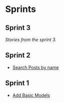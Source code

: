 # Sprints

## Sprint 3
*Stories from the sprint 3.*

## Sprint 2
- [Search Posts by name](/docs/sprints/post/post-search-basic-logic)

## Sprint 1
- [Add Basic Models](/)
